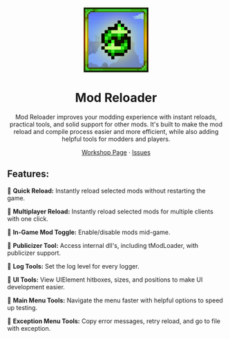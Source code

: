 <!-- PROJECT LOGO -->
<br />
<div align="center">
  <a href="https://steamcommunity.com/sharedfiles/filedetails/?id=3408391079">
    <img src="icon_workshop.png" alt="Logo" width="150">
  </a>

  <h1 align="center">Mod Reloader</h1>

Mod Reloader improves your modding experience with instant reloads, practical tools, and solid support for other mods.
It's built to make the mod reload and compile process easier and more efficient, while also adding helpful tools for modders and players.

  <p align="center">
    <a href="https://steamcommunity.com/sharedfiles/filedetails/?id=3483722883">Workshop Page</a>
    &middot;
    <a href="https://github.com/emyhrberg/ModReloader/issues?q=sort%3Aupdated-desc+is%3Aissue+is%3Aopen">Issues</a>
  </p>
</div>

## Features:

🔹 **Quick Reload:** Instantly reload selected mods without restarting the game.

🔹 **Multiplayer Reload:** Instantly reload selected mods for multiple clients with one click.

🔹 **In-Game Mod Toggle:** Enable/disable mods mid-game.

🔹 **Publicizer Tool:** Access internal dll's, including tModLoader, with publicizer support.

🔹 **Log Tools:** Set the log level for every logger.

🔹 **UI Tools:** View UIElement hitboxes, sizes, and positions to make UI development easier.

🔹 **Main Menu Tools:** Navigate the menu faster with helpful options to speed up testing.

🔹 **Exception Menu Tools:** Copy error messages, retry reload, and go to file with exception.

